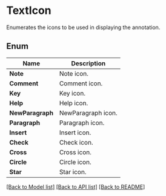 ﻿
# TextIcon
Enumerates the icons to be used in displaying the annotation.

## Enum
 Name | Description
------------ | ------------
**Note** | Note icon.
**Comment** | Comment icon.
**Key** | Key icon.
**Help** | Help icon.
**NewParagraph** | NewParagraph icon.
**Paragraph** | Paragraph icon.
**Insert** | Insert icon.
**Check** | Check icon.
**Cross** | Cross icon.
**Circle** | Circle icon.
**Star** | Star icon.


[[Back to Model list]](../../README.md#documentation-for-models) [[Back to API list]](../../README.md#documentation-for-api-endpoints) [[Back to README]](../../README.md)


